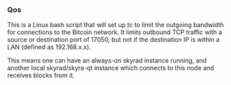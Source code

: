 ### Qos ###

This is a Linux bash script that will set up tc to limit the outgoing bandwidth for connections to the Bitcoin network. It limits outbound TCP traffic with a source or destination port of 17050, but not if the destination IP is within a LAN (defined as 192.168.x.x).

This means one can have an always-on skyrad instance running, and another local skyrad/skyra-qt instance which connects to this node and receives blocks from it.
